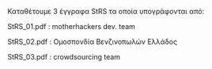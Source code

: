 Καταθέτουμε 3 έγγραφα StRS τα οποία υπογράφονται από:

StRS_01.pdf : motherhackers dev. team

StRS_02.pdf : Ομοσπονδία Βενζινοπωλών Ελλάδος

StRS_03.pdf : crowdsourcing team

